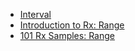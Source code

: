 - [Interval]()
- [Introduction to Rx: Range](http://www.introtorx.com/Content/v1.0.10621.0/04_CreatingObservableSequences.html#ObservableRange)
- [101 Rx Samples: Range](http://rxwiki.wikidot.com/101samples#toc40)
